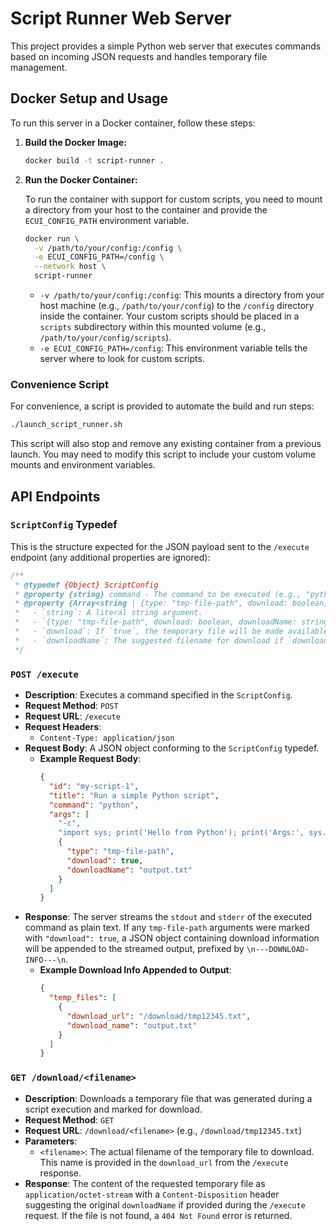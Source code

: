 # Script Runner Web Server

This project provides a simple Python web server that executes commands based on incoming JSON requests and handles temporary file management.

## Docker Setup and Usage

To run this server in a Docker container, follow these steps:

1.  **Build the Docker Image:**

    ```bash
    docker build -t script-runner .
    ```

2.  **Run the Docker Container:**

    To run the container with support for custom scripts, you need to mount a directory from your host to the container and provide the `ECUI_CONFIG_PATH` environment variable.

    ```bash
    docker run \
      -v /path/to/your/config:/config \
      -e ECUI_CONFIG_PATH=/config \
      --network host \
      script-runner
    ```

    - `-v /path/to/your/config:/config`: This mounts a directory from your host machine (e.g., `/path/to/your/config`) to the `/config` directory inside the container. Your custom scripts should be placed in a `scripts` subdirectory within this mounted volume (e.g., `/path/to/your/config/scripts`).
    - `-e ECUI_CONFIG_PATH=/config`: This environment variable tells the server where to look for custom scripts.

### Convenience Script

For convenience, a script is provided to automate the build and run steps:

```bash
./launch_script_runner.sh
```

This script will also stop and remove any existing container from a previous launch. You may need to modify this script to include your custom volume mounts and environment variables.

## API Endpoints

### `ScriptConfig` Typedef

This is the structure expected for the JSON payload sent to the `/execute` endpoint (any additional properties are ignored):

```typescript
/**
 * @typedef {Object} ScriptConfig
 * @property {string} command - The command to be executed (e.g., "python", "node", "bash", or a script name from the configured scripts directory).
 * @property {Array<string | {type: "tmp-file-path", download: boolean, downloadName: string}>} args - An array of arguments to pass to the command.
 *   - `string`: A literal string argument.
 *   - `{type: "tmp-file-path", download: boolean, downloadName: string}`: Instructs the server to generate a temporary file path.
 *   - `download`: If `true`, the temporary file will be made available for download after command execution.
 *   - `downloadName`: The suggested filename for download if `download` is `true`.
 */
```

### `POST /execute`

- **Description**: Executes a command specified in the `ScriptConfig`.
- **Request Method**: `POST`
- **Request URL**: `/execute`
- **Request Headers**:
  - `Content-Type: application/json`
- **Request Body**: A JSON object conforming to the `ScriptConfig` typedef.
  - **Example Request Body**:
    ```json
    {
      "id": "my-script-1",
      "title": "Run a simple Python script",
      "command": "python",
      "args": [
        "-c",
        "import sys; print('Hello from Python'); print('Args:', sys.argv[1:]); f=open(sys.argv[1],'w'); f.write('Temporary file content'); f.close();",
        {
          "type": "tmp-file-path",
          "download": true,
          "downloadName": "output.txt"
        }
      ]
    }
    ```
- **Response**: The server streams the `stdout` and `stderr` of the executed command as plain text. If any `tmp-file-path` arguments were marked with `"download": true`, a JSON object containing download information will be appended to the streamed output, prefixed by `\n---DOWNLOAD-INFO---\n`.
  - **Example Download Info Appended to Output**:
    ```json
    {
      "temp_files": [
        {
          "download_url": "/download/tmp12345.txt",
          "download_name": "output.txt"
        }
      ]
    }
    ```

### `GET /download/<filename>`

- **Description**: Downloads a temporary file that was generated during a script execution and marked for download.
- **Request Method**: `GET`
- **Request URL**: `/download/<filename>` (e.g., `/download/tmp12345.txt`)
- **Parameters**:
  - `<filename>`: The actual filename of the temporary file to download. This name is provided in the `download_url` from the `/execute` response.
- **Response**: The content of the requested temporary file as `application/octet-stream` with a `Content-Disposition` header suggesting the original `downloadName` if provided during the `/execute` request. If the file is not found, a `404 Not Found` error is returned.

